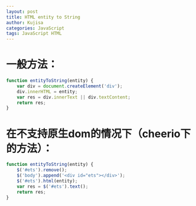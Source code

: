 ```yaml
---
layout: post
title: HTML entity to String
author: Kujisa
categories: JavaScript
tags: JavaScript HTML
---
```


# 一般方法：
```JavaScript
function entityToString(entity) {
    var div = document.createElement('div');
    div.innerHTML = entity;
    var res = div.innerText || div.textContent;
    return res;
}
```

# 在不支持原生dom的情况下（cheerio下的方法）：
```JavaScript
function entityToString(entity) {
    $('#ets').remove();
    $('body').append('<div id="ets"></div>');
    $('#ets').html(entity);
    var res = $('#ets').text();
    return res;
}
```